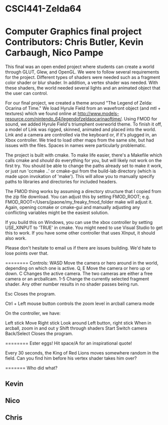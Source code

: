 # CSCI441-Zelda64
Computer Graphics final project
Contributors: Chris Butler, Kevin Carbaugh, Nico Pampe
=======

This final was an open ended project where students can create a world through GLUT, Glew, and OpenGL. We were to follow several requirements for the project. Different types of shaders were needed such as a fragment color shader or blur shader. In addition, a vertex shader was needed. With these shaders, the world needed several lights and an animated object that the user can control.

For our final project, we created a theme around "The Legend of Zelda: Ocarina of Time." We load Hyrule Field from an wavefront object (and mtl + textures) which we found online at http://www.models-resource.com/nintendo_64/legendofzeldaocarinaoftime/. Using FMOD for sound, we added Hyrule Field's triumphent overworld theme. To finish it off, a model of Link was rigged, skinned, animated and placed into the world. Link and a camera are controlled via the keyboard or, if it's plugged in, an Xbox controller. We tried to load other maps from the same site, but had issues with the files. Spaces in names were particularly problematic.

The project is built with cmake. To make life easier, there's a Makefile which calls cmake and *should* do everything for you, but will likely not work on the first try. You should be able to change the paths already set to make it work, or just run 'ccmake ..' or cmake-gui from the build-lab directory (which is made upon invokation of 'make'). This will allow you to manually specify paths to libraries and directories for included headers.

The FMOD thing works by assuming a directory structure that I copied from the zip file download. You can adjust this by setting FMOD_ROOT; e.g.
	FMOD_ROOT=/Users/jpaone/my_freaky_fmod_folder make
will adjust it. Again, opening ccmake or cmake-gui and manually adjusting any conflicting variables might be the easiest solution.

If you build this on Windows, you can use the xbox controller by setting USE_XINPUT to 'TRUE' in cmake. You might need to use Visual Studio to get this to work. If you have some other controller that uses XInput, it should also work.

Please don't hesitate to email us if there are issues building. We'd hate to lose points over that.

========
Controls:
WASD      Move the camera or hero around in the world, depending on which one is active.
Q, E      Move the camera or hero up or down.
C         Changes the active camera. The two cameras are either a free camera or an arcballcam.
1-5       Change the currently selected fragment shader. Any other number results in no shader passes being run.

Esc       Closes the program.

Ctrl + Left mouse button controls the zoom level in arcball camera mode

On the controller, we have:

Left stick                Move
Right stick               Look around
Left button, right stick  When in arcball, zoom in and out
y                         Shift through shaders
Start                     Switch camera
Back/Select               Closes the program.

========
Ester eggs!
Hit space/A for an inspirational quote!

Every 30 seconds, the King of Red Lions moves somewhere random in the field. Can you find him before his vertex shader takes him over?

=======
Who did what?

Kevin
-----

Nico
----

Chris
-----

